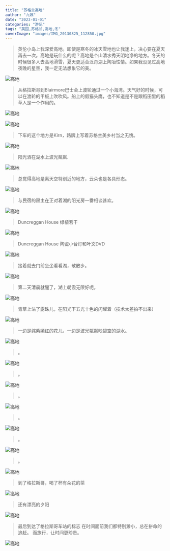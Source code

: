 ```yaml
---
title: "苏格兰高地"
author: "九姨"
date: "2023-01-01"
categories: "游记"
tags: "英国,苏格兰,高地,冬"
coverImage: "images/IMG_20130825_112850.jpg"
---
```


>英伦小岛上我深爱高地。即使是寒冬的冰天雪地也让我迷上，决心要在夏天再去一次。高地是玩什么的呢？高地是个山清水秀天明地净的地方。冬天的时候很多人去高地滑雪，夏天更适合泛舟湖上陶冶性情。如果我没见过高地夜晚的星空，我一定无法想象它的美。

![高地](images/IMG_20130825_160831.jpg)

>从格拉斯哥到Blairmore巴士会上渡轮通过一个小海湾。天气好的时候，可以在渡轮的甲板上吹吹风。船上的假猫头鹰，也不知道是不是跟稻田里的稻草人是一个作用的。

![高地](images/IMG_20130825_155715.jpg)

>

![高地](images/IMG_20130825_114329.jpg)

>下车的这个地方是Kirn，路牌上写着苏格兰美乡村当之无愧。

![高地](images/IMG_20130824_092939.jpg)

>阳光洒在湖水上波光粼粼.

![高地](images/IMG_20130825_085508.jpg)

>总觉得高地是离天空特别近的地方，云朵也是各具形态。

![高地](images/IMG_20130824_095113.jpg)

>与民宿的房主在正对着湖的阳光房一番相谈甚欢。 

![高地](images/IMG_20130824_135407.jpg)

>Duncreggan House 绿植若干

![高地](images/IMG_20130824_135327.jpg)

>Duncreggan House 陶瓷小台灯和叶文DVD

![高地](images/IMG_20130824_182309.jpg)

>接着就去门前坐坐看看湖，散散步。

![高地](images/IMG_20130825_111911.jpg)

>第二天清晨就醒了，湖上朝霞无限好呢。

![高地](images/IMG_20130825_045852.jpg)

>青草上沾了露珠儿，在阳光下五光十色的闪耀着（技术太差拍不出来）

![高地](images/IMG_20130825_090212.jpg)

>一边是姹紫嫣红的花儿，一边是波光粼粼映碧空的湖水。

![高地](images/IMG_20130825_093742.jpg)

>。

![高地](images/IMG_20160813_115855.jpg)

>。

![高地](images/IMG_20160813_191327.jpg)

>。

![高地](images/IMG_20160810_172037.jpg)

>。

![高地](images/IMG_20160813_095127.jpg)

>。

![高地](images/IMG_20160814_143740.jpg)

>。

![高地](images/IMG_20160813_162322_1.jpg)

>到了格拉斯哥，喝了杯有朵花的茶

![高地](images/IMG_20130825_181938.jpg)

>还有漂亮的夕阳

![高地](images/IMG_20130825_193308.jpg)

>最后到达了格拉斯哥车站的标志 在时间面前我们都特别渺小，总在拼命的追赶。 而旅行，让时间更珍贵。

![高地](images/IMG_20130825_220824.jpg)


